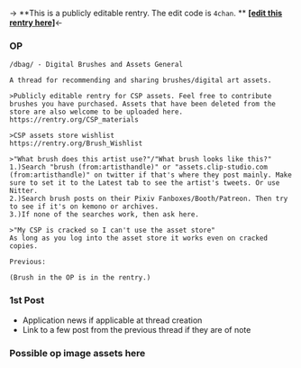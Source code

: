 -> **This is a publicly editable rentry. The edit code is `4chan`. **
[**[edit this rentry here]**](https://rentry.org/gq3wh/edit)<-
### OP
`/dbag/ - Digital Brushes and Assets General`
```
A thread for recommending and sharing brushes/digital art assets.

>Publicly editable rentry for CSP assets. Feel free to contribute brushes you have purchased. Assets that have been deleted from the store are also welcome to be uploaded here.
https://rentry.org/CSP_materials

>CSP assets store wishlist
https://rentry.org/Brush_Wishlist

>"What brush does this artist use?"/"What brush looks like this?"
1.)Search "brush (from:artisthandle)" or "assets.clip-studio.com (from:artisthandle)" on twitter if that's where they post mainly. Make sure to set it to the Latest tab to see the artist's tweets. Or use Nitter.
2.)Search brush posts on their Pixiv Fanboxes/Booth/Patreon. Then try to see if it's on kemono or archives.
3.)If none of the searches work, then ask here.

>"My CSP is cracked so I can't use the asset store"
As long as you log into the asset store it works even on cracked copies.

Previous: 

(Brush in the OP is in the rentry.)
```



### 1st Post
- Application news if applicable at thread creation
- Link to a few post from the previous thread if they are of note


### Possible op image assets here